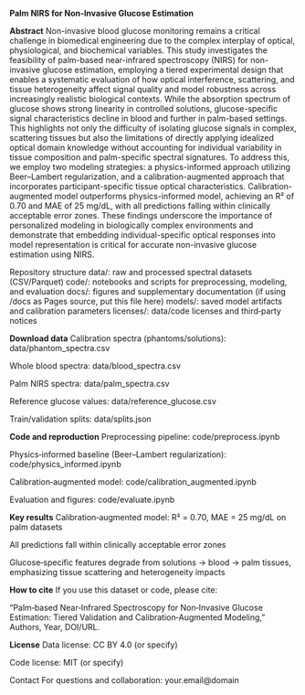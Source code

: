 __Palm NIRS for Non‑Invasive Glucose Estimation__

**Abstract**
Non-invasive blood glucose monitoring remains a critical challenge in biomedical engineering due to the complex interplay of optical, physiological, and biochemical variables. This study investigates the feasibility of palm-based near-infrared spectroscopy (NIRS) for non-invasive glucose estimation, employing a tiered experimental design that enables a systematic evaluation of how optical interference, scattering, and tissue heterogeneity affect signal quality and model robustness across increasingly realistic biological contexts. While the absorption spectrum of glucose shows strong linearity in controlled solutions, glucose-specific signal characteristics decline in blood and further in palm-based settings. This highlights not only the difficulty of isolating glucose signals in complex, scattering tissues but also the limitations of directly applying idealized optical domain knowledge without accounting for individual variability in tissue composition and palm-specific spectral signatures. To address this, we employ two modeling strategies: a physics-informed approach utilizing Beer–Lambert regularization, and a calibration-augmented approach that incorporates participant-specific tissue optical characteristics. Calibration-augmented model outperforms physics-informed model, achieving an R² of 0.70 and MAE of 25 mg/dL, with all predictions falling within clinically acceptable error zones. These findings underscore the importance of personalized modeling in biologically complex environments and demonstrate that embedding individual-specific optical responses into model representation is critical for accurate non-invasive glucose estimation using NIRS.

Repository structure
data/: raw and processed spectral datasets (CSV/Parquet)
code/: notebooks and scripts for preprocessing, modeling, and evaluation
docs/: figures and supplementary documentation (if using /docs as Pages source, put this file here)
models/: saved model artifacts and calibration parameters
licenses/: data/code licenses and third‑party notices

**Download data**
Calibration spectra (phantoms/solutions): data/phantom_spectra.csv

Whole blood spectra: data/blood_spectra.csv

Palm NIRS spectra: data/palm_spectra.csv

Reference glucose values: data/reference_glucose.csv

Train/validation splits: data/splits.json

**Code and reproduction** 
Preprocessing pipeline: code/preprocess.ipynb

Physics‑informed baseline (Beer–Lambert regularization): code/physics_informed.ipynb

Calibration‑augmented model: code/calibration_augmented.ipynb

Evaluation and figures: code/evaluate.ipynb

**Key results**
Calibration‑augmented model: R² = 0.70, MAE = 25 mg/dL on palm datasets

All predictions fall within clinically acceptable error zones

Glucose‑specific features degrade from solutions → blood → palm tissues, emphasizing tissue scattering and heterogeneity impacts

**How to cite**
If you use this dataset or code, please cite:

“Palm‑based Near‑Infrared Spectroscopy for Non‑Invasive Glucose Estimation: Tiered Validation and Calibration‑Augmented Modeling,” Authors, Year, DOI/URL.

**License**
Data license: CC BY 4.0 (or specify)

Code license: MIT (or specify)

Contact
For questions and collaboration: your.email@domain

